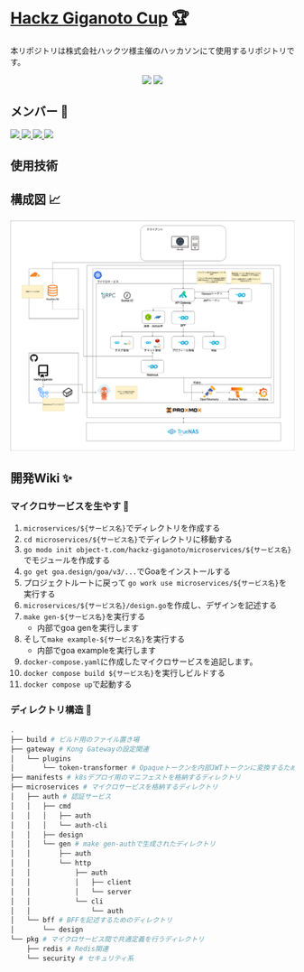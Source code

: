 # [Hackz Giganoto Cup](https://hackz-community.doorkeeper.jp/events/184015) 🏆
本リポジトリは株式会社ハックツ様主催のハッカソンにて使用するリポジトリです。

<p align="center">
    <img src="https://img.shields.io/badge/TEAM-OBJECT<T>-1f5cbf.svg?&style=for-the-badge">
    <img src="https://img.shields.io/github/commit-activity/t/naoido/hackz-giganoto/main?style=for-the-badge">
</p>

## メンバー 🐙
<a href="https://github.com/naoido" rel="noopener noreferrer" target="_blank">
  <img src="https://avatars.githubusercontent.com/u/54303857?s=120&v=4">
</a>
<a href="https://github.com/thirdlf03" rel="noopener noreferrer" target="_blank">
  <img src="https://avatars.githubusercontent.com/u/114989748?s=120&v=4">
</a>
<a href="https://github.com/kenta-afk" rel="noopener noreferrer" target="_blank">
  <img src="https://avatars.githubusercontent.com/u/148222450?s=120&v=4">
</a>
<a href="https://github.com/kyiku" rel="noopener noreferrer" target="_blank">
  <img src="https://avatars.githubusercontent.com/u/189719817?s=120&v=4">
</a>

## 使用技術
<p align="center">
   
</p>

## 構成図 📈
![](.github/assets/構成.png)

## 開発Wiki ✨
### マイクロサービスを生やす 🌱
1. `microservices/${サービス名}`でディレクトリを作成する
2. `cd microservices/${サービス名}`でディレクトリに移動する
3. `go modo init object-t.com/hackz-giganoto/microservices/${サービス名}`でモジュールを作成する
4. `go get goa.design/goa/v3/...`でGoaをインストールする
5. プロジェクトルートに戻って `go work use microservices/${サービス名}`を実行する
6. `microservices/${サービス名}/design.go`を作成し、デザインを記述する
7. `make gen-${サービス名}`を実行する
    - 内部でgoa genを実行します
8. そして`make example-${サービス名}`を実行する
    - 内部でgoa exampleを実行します
9. `docker-compose.yaml`に作成したマイクロサービスを追記します。
10. `docker compose build ${サービス名}`を実行しビルドする
11. `docker compose up`で起動する

### ディレクトリ構造 📁
```sh
.
├── build # ビルド用のファイル置き場
├── gateway # Kong Gatewayの設定関連
│   └── plugins
│       └── token-transformer # Opaqueトークンを内部JWTトークンに変換するためのプラグイン
├── manifests # k8sデプロイ用のマニフェストを格納するディレクトリ
├── microservices # マイクロサービスを格納するディレクトリ
│   ├── auth # 認証サービス
│   │   ├── cmd
│   │   │   ├── auth
│   │   │   └── auth-cli
│   │   ├── design
│   │   └── gen # make gen-authで生成されたディレクトリ
│   │       ├── auth
│   │       └── http
│   │           ├── auth
│   │           │   ├── client
│   │           │   └── server
│   │           └── cli
│   │               └── auth
│   └── bff # BFFを記述するためのディレクトリ
│       └── design
└── pkg # マイクロサービス間で共通定義を行うディレクトリ
    ├── redis # Redis関連
    └── security # セキュリティ系
```